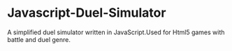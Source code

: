 # Javascript-Duel-Simulator
A simplified duel simulator written in JavaScript.Used for Html5 games with battle and duel genre.
